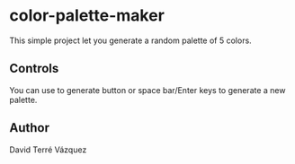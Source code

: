 # color-palette-maker
This simple project let you generate a random palette of 5 colors.
## Controls
You can use to generate button or space bar/Enter keys to generate a new palette.
## Author
David Terré Vázquez